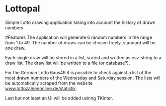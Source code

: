 # Lottopal
Simple Lotto drawing application taking into account the history of drawn numbers

#Features
The application will generate 6 random numbers in the range from 1 to 49. The number of draws can be chosen freely, standard
will be one draw.

Each single draw will be stored in a list, sorted and written as csv-string to a draw list. The draw list will be written
to a file (or database?).

For the German Lotto 6aus49 it is possible to check against a list of the most drawn numbers of the Wednesday and Saturday
session. The lists will be automatically scraped from the website www.lottozahlenonline.de/statistik.

Last but not least an UI will be added usinng TKinter.    